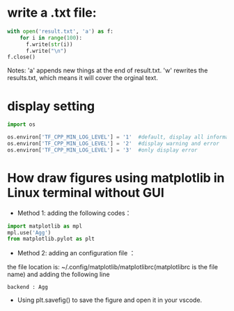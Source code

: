 # write a .txt file:

```python
with open('result.txt', 'a') as f:
    for i in range(100):
      f.write(str(i))
      f.write("\n")
f.close()
```

Notes: 'a' appends new things at the end of result.txt. 'w' rewrites the results.txt, which means it will cover the orginal text. 

# display setting
```python
import os

os.environ['TF_CPP_MIN_LOG_LEVEL'] = '1'  #default, display all information
os.environ['TF_CPP_MIN_LOG_LEVEL'] = '2'  #display warning and error
os.environ['TF_CPP_MIN_LOG_LEVEL'] = '3'  #only display error
```

# How draw figures using matplotlib in Linux terminal without GUI
- Method 1: adding the following codes：
```python
import matplotlib as mpl
mpl.use('Agg')
from matplotlib.pylot as plt
```
- Method 2: adding an configuration file ：

the file location is: ~/.config/matplotlib/matplotlibrc(matplotlibrc is the file name) and adding the following line
```
backend : Agg
```
- Using plt.savefig() to save the figure and open it in your vscode.
